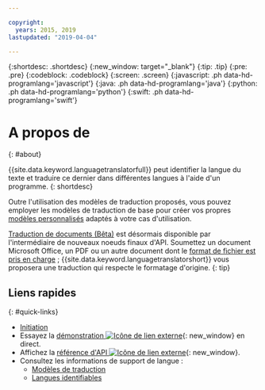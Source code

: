 ```yaml
---

copyright:
  years: 2015, 2019
lastupdated: "2019-04-04"

---
```


{:shortdesc: .shortdesc}
{:new_window: target="_blank"}
{:tip: .tip}
{:pre: .pre}
{:codeblock: .codeblock}
{:screen: .screen}
{:javascript: .ph data-hd-programlang='javascript'}
{:java: .ph data-hd-programlang='java'}
{:python: .ph data-hd-programlang='python'}
{:swift: .ph data-hd-programlang='swift'}

# A propos de
{: #about}

{{site.data.keyword.languagetranslatorfull}} peut identifier la langue du texte et traduire ce dernier dans différentes langues à l'aide d'un programme.
{: shortdesc}

Outre l'utilisation des modèles de traduction proposés, vous pouvez employer les modèles de traduction de base pour créer vos propres [modèles personnalisés](/docs/services/language-translator?topic=language-translator-customizing) adaptés à votre cas d'utilisation. 

[Traduction de documents (Bêta)](/docs/services/language-translator?topic=language-translator-translating-documents) est désormais disponible par l'intermédiaire de nouveaux noeuds finaux d'API. Soumettez un document Microsoft Office, un PDF ou un autre document dont le [format de fichier est pris en charge](/docs/services/language-translator?topic=language-translator-translating-documents#supported-file-formats) ; {{site.data.keyword.languagetranslatorshort}} vous proposera une traduction qui respecte le formatage d'origine.
{: tip}

## Liens rapides
{: #quick-links}

- [Initiation](/docs/services/language-translator?topic=language-translator-getting-started)
- Essayez la [démonstration ![Icône de lien externe](../../icons/launch-glyph.svg "Icône de lien externe")](https://language-translator-demo.ng.bluemix.net/){: new_window} en direct.
- Affichez la [référence d'API ![Icône de lien externe](../../icons/launch-glyph.svg "Icône de lien externe")](https://{DomainName/apidocs/language-translator){: new_window}.
- Consultez les informations de support de langue :
  - [Modèles de traduction](/docs/services/language-translator?topic=language-translator-translation-models)
  - [Langues identifiables](/docs/services/language-translator?topic=language-translator-identifiable-languages)

